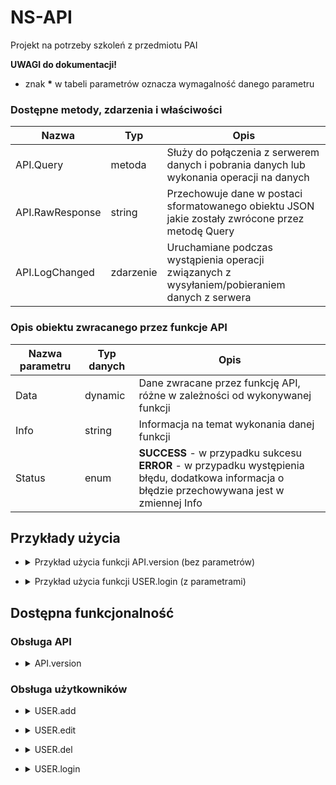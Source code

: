 # NS-API
Projekt na potrzeby szkoleń z przedmiotu PAI

**UWAGI do dokumentacji!**
* znak __*__ w tabeli parametrów oznacza wymagalność danego parametru

### Dostępne metody, zdarzenia i właściwości

  Nazwa           | Typ       | Opis
  --------------- | --------- | ----------------
  API.Query       | metoda    | Służy do połączenia z serwerem danych i pobrania danych lub wykonania operacji na danych 
  API.RawResponse | string    | Przechowuje dane w postaci sformatowanego obiektu JSON jakie zostały zwrócone przez metodę Query
  API.LogChanged  | zdarzenie | Uruchamiane podczas wystąpienia operacji związanych z wysyłaniem/pobieraniem danych z serwera

### Opis obiektu zwracanego przez funkcje API

Nazwa parametru | Typ danych | Opis
--------------- | ---------- | ----
Data | dynamic | Dane zwracane przez funkcję API, różne w zależności od wykonywanej funkcji
Info | string | Informacja na temat wykonania danej funkcji
Status | enum | **SUCCESS** - w przypadku sukcesu<br> **ERROR** - w przypadku występienia błędu, dodatkowa informacja o błędzie przechowywana jest w zmiennej Info

## Przykłady użycia

+ <details><summary>Przykład użycia funkcji API.version (bez parametrów)</summary>

  ```cs
  dynamic d = API.Query("API.version");
  ```
  
  Zwrócona zawartość
  
  ```json
  {
      "Data": "",
      "Info": "NS API v. 1.0.0",
      "Status": "OK"
  }
  ```

</details>
    
+ <details><summary>Przykład użycia funkcji USER.login (z parametrami)</summary>

  ```cs
  NameValueCollection Parameters = new NameValueCollection {
      { "username", "jan" },
      { "password", "pass1234" }
  };
  
  dynamic d = API.Query("LOGIN", Parameters);
  ```
  
  Zwrócona zawartość
  
  ```json
  {
    "Data": {
        "Id": "2",
        "Username": "jan",
        "Password": "pass1234"
    },
    "Info": "",
    "Status": "SUCCESS"
  }
  ```
    
</details>

## Dostępna funkcjonalność

### Obsługa API

+ <details>
  <summary>API.version</summary>
  
  Zwraca informacje o aktualnie używanej wersji API  

</details>

### Obsługa użytkowników


+ <details><summary>USER.add</summary>

  Dodaje nowego użytkownika

  *Obiekt oczekiwany:*

  Nazwa parametru | Typ danych | Opis
  --------------- | ---------- | ----
  username | string | Nazwa użytkownika
  password | string | Hasło użytkownika
  firstname | string | Imię
  lastname | string | Nazwisko
  type | int | Typ użytkownika

  *Obiekt zwracany:*

  Nazwa parametru | Typ danych | Opis
  --------------- | ---------- | ----
  id | int | Identyfikator użytkownika
  username | string | Nazwa użytkownika
  password | string | Hasło użytkownika
  firstname | string | Imię
  lastname | string | Nazwisko
  type | int | Typ użytkownika

</details>

+ <details><summary>USER.edit</summary>

  Edytuje istniejącego użytkownika

  *Obiekt oczekiwany:*

  Nazwa parametru | Typ danych | Opis
  --------------- | ---------- | ----
  id * | int | Identyfikator użytkownika wymagany
  username | string | Nazwa użytkownika
  password | string | Hasło użytkownika
  firstname | string | Imię
  lastname | string | Nazwisko
  type | int | Typ użytkownika

  *Obiekt zwracany:*

  Nazwa parametru | Typ danych | Opis
  --------------- | ---------- | ----
  id | int | Identyfikator użytkownika
  username | string | Nazwa użytkownika
  password | string | Hasło użytkownika
  firstname | string | Imię
  lastname | string | Nazwisko
  type | int | Typ użytkownika

</details>

+ <details><summary>USER.del</summary>

  Usuwa istniejącego użytkownika
  
  *Obiekt oczekiwany:*
  
  Nazwa parametru | Typ danych | Opis
  --------------- | ---------- | ----
  id * | int | Identyfikator użytkownika wymagany
  
  *Obiekt zwracany:*
  
  Nazwa parametru | Typ danych | Opis
  --------------- | ---------- | ----
  id | int | Identyfikator użytkownika
  
</details>

+ <details><summary>USER.login</summary>
  
  weryfikacja danych logowania
  
  *Obiekt oczekiwany:*
  
  Nazwa parametru | Typ danych | Opis
  --------------- | ---------- | ----
  username * | string | Nazwa użytkownika
  password * | string | Hasło użytkownika
  
  *Obiekt zwracany:*
  
  Nazwa parametru | Typ danych | Opis
  --------------- | ---------- | ----
  id | int | Identyfikator użytkownika
  username | string | Nazwa użytkownika
  password | string | Hasło użytkownika
  firstname | string | Imię
  lastname | string | Nazwisko
  type | int | Typ użytkownika

</details>
